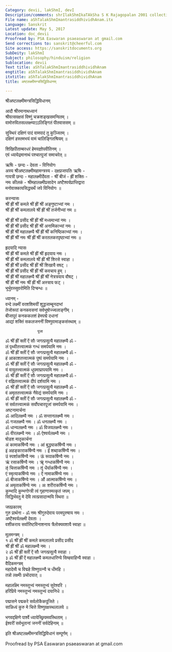 ```yaml
---
Category: devii, lakShmI, devI
Description/comments: shrIlakShmIkaTAkSha S K Rajagopalan 2001 collection of Laxmistotras
File name: aShTalakShmImantrasiddhividhAnam.itx
Language: Sanskrit
Latest update: May 5, 2017
Location: doc_devii
Proofread by: PSA Easwaran psaeaswaran at gmail.com
Send corrections to: sanskrit@cheerful.com
Site access: https://sanskritdocuments.org
SubDeity: lakShmI
Subject: philosophy/hinduism/religion
Sublocation: devii
Text title: aShTalakShmImantrasiddhividhAnam
engtitle: aShTalakShmImantrasiddhividhAnam
itxtitle: aShTalakShmImantrasiddhividhAnam
title: अष्टलक्ष्मीमन्त्रसिद्धिविधानम्

---
```

  
 श्रीअष्टलक्ष्मीमन्त्रसिद्धिविधानम्   
  
आदौ श्रीरमानाथध्यानं  
श्रीवत्सवक्षसं विष्णुं चक्रशङ्खसमन्वितम् ।  
वामोरुविलसल्लक्ष्म्याऽऽलिङ्गितं पीतवाससम् ॥  
  
सुस्थिरं दक्षिणं पादं वामपादं तु कुञ्जितम् ।  
दक्षिणं हस्तमभयं वामं चालिङ्गितश्रियम् ॥  
  
शिखिपीताम्बरधरं हेमयज्ञोपवीतिनम् ।  
एवं ध्यायेद्रमानाथं पश्चात्पूजां समाचरेत् ॥  
  
ऋषिः - छन्दः - देवता - विनियोगः  
अस्य श्रीअष्टलक्ष्मीमहामन्त्रस्य - दक्षप्रजापतिः ऋषिः -  
गायत्री छन्दः - महालक्ष्मीर्देवता - श्रीं बीजं - ह्रीं शक्तिः -  
नमः कीलकं - श्रीमहालक्ष्मीप्रसादेन अष्टैश्वर्यप्राप्तिद्वारा  
मनोवाक्कायसिद्ध्यर्थे जपे विनियोगः ॥  
  
करन्यासः  
श्रीं ह्रीं श्रीं कमले श्रीं ह्रीं श्रीं अङ्गुष्टाभ्यां नमः ।  
श्रीं ह्रीं श्रीं कमलालये श्रीं ह्रीं श्रीं तर्जनीभ्यां नम ॥  
  
श्रीं ह्रीं श्रीं प्रसीद श्रीं ह्रीं श्रीं मध्यमाभ्यां नमः ।  
श्रीं ह्रीं श्रीं प्रसीद श्रीं ह्रीं श्रीं अनामिकाभ्यां नमः ।  
श्रीं ह्रीं श्रीं महालक्ष्म्यै श्रीं ह्रीं श्रीं कनिष्ठिकाभ्यां नमः ।  
श्रीं ह्रीं श्रीं नमः श्रीं ह्रीं श्रीं करतलकरपृष्ठाभ्यां नमः ॥  
  
हृदयादि न्यासः  
श्रीं ह्रीं श्रीं कमले श्रीं ह्रीं श्रीं हृदयाय नमः ।  
श्रीं ह्रीं श्रीं कमलालये श्रीं ह्रीं श्रीं शिरसे स्वाहा ।  
श्रीं ह्रीं श्रीं प्रसीद श्रीं ह्रीं श्रीं शिखायै वषट् ।  
श्रीं ह्रीं श्रीं प्रसीद श्रीं ह्रीं श्रीं कवचाय हुम् ।  
श्रीं ह्रीं श्रीं महालक्ष्म्यै श्रीं ह्रीं श्रीं नेत्रत्रयाय वौषट् ।  
श्रीं ह्रीं श्रीं नमः श्रीं ह्रीं श्रीं अस्त्राय फट् ।  
भूर्भुवस्सुवरोमिति दिग्बन्धः ॥  
  
ध्यानम् -  
वन्दे लक्ष्मीं वरशशिमयीं शुद्धजाम्बूनदाभां  
तेजोरूपां कनकवसनां सर्वभूषोज्ज्वलाङ्गीम् ।  
बीजापूरं कनककलशं हेमपद्मे दधानां  
आद्यां शक्तिं सकलजननीं विष्णुवामाङ्कसंस्थाम् ॥  
  
                  पूजा  
ॐ श्रीं ह्रीं क्लीं ऐं सौः जगत्प्रसूत्यै महालक्ष्म्यै ॐ -  
लं पृथ्वीतत्त्वात्मकं गन्धं समर्पयामि नमः ।  
ॐ श्रीं ह्रीं क्लीं ऐं सौः जगत्प्रसूत्यै महालक्ष्म्यै ॐ -  
हं आकाशतत्त्वात्मकं पुष्पं समर्पयामि नमः ।  
ॐ श्रीं ह्रीं क्लीं ऐं सौः जगत्प्रसूत्यै महालक्ष्म्यै ॐ -  
यं वायुतत्त्वात्मकं धूपमाघ्रापयामि नमः ।  
ॐ श्रीं ह्रीं क्लीं ऐं सौः जगत्प्रसूत्यै महालक्ष्म्यै ॐ -  
रं वह्नितत्त्वात्मकं दीपं दर्शयामि नमः ।  
ॐ श्रीं ह्रीं क्लीं ऐं सौः जगत्प्रसूत्यै महालक्ष्म्यै ॐ -  
वं अमृततत्त्वात्मकं नैवेद्यं समर्पयामि नमः ।  
ॐ श्रीं ह्रीं क्लीं ऐं सौः जगत्प्रसूत्यै महालक्ष्म्यै ॐ -  
सं सर्वतत्त्वात्मकं सर्वोपचारपूजां समर्पयामि नमः ।  
अष्टनामार्चना  
ॐ आदिलक्ष्म्यै नमः । ॐ सन्तानलक्ष्म्यै नमः ।  
ॐ गजलक्ष्म्यै नमः । ॐ धनलक्ष्म्यै नमः ।  
ॐ धान्यलक्ष्म्यै नमः । ॐ विजयलक्ष्म्यै नमः ।  
ॐ वीरलक्ष्म्यै नमः । ॐ ऐश्वर्यलक्ष्म्यै नमः ।  
षोडश मातृकार्चना  
अं कामाकर्षिण्यै नमः । आं बुद्ध्याकर्षिण्यै नमः ।  
इं अहङ्काराकर्षिण्यै नमः । ईं शब्दाकर्षिण्यै नमः ।  
उं स्पर्शाकर्षिण्यै नमः । ऊं रूपाकर्षिण्यै नमः ।  
ऋं रसाकर्षिण्यै नमः । ॠं गन्धाकर्षिण्यै नमः ।  
ऌं चित्ताकर्षिण्यै नमः । ॡं धैर्याकर्षिण्यै नमः ।  
एं स्मृत्याकर्षिण्ये नमः । ऐं नामाकर्षिण्ये नमः ।  
ॐ बीजाकर्षिण्ये नमः । औं आत्माकर्षिण्ये नमः ।  
अं अमृताकर्षिण्ये नमः । अः शरीराकर्षिण्यै नमः ।  
कुम्भादि कुम्भगोप्त्री त्वं गृहाणास्मत्कृतं जपम् ।  
सिद्धिर्भवतु मे देवि त्वत्प्रसादान्मयि स्थिरा ॥  
  
जपप्रकारम्  
गुरु प्रार्थना - ॐ नमः श्रीगुरुदेवाय परमपुरुषाय नमः ।  
अष्टैश्वर्यलक्ष्मी देवताः ।  
वशीकराय सर्वारिष्टविनाशनाय त्रैलोक्यवशायै स्वाहा ॥  
  
मूलमन्त्रम् ।  
१ ॐ श्रीं ह्रीं श्रीं कमले कमलालये प्रसीद प्रसीद  
   श्रीं ह्रीं श्रीं ॐ महालक्ष्म्यै नमः ।  
२ ॐ श्रीं ह्रीं क्लीं ऐं सौः जगत्प्रसूत्यै स्वाहा ।  
३ ॐ श्रीं ह्रीं ऐं महालक्ष्म्यै कमलधारिण्ये सिम्हवाहिन्यै स्वाहा ।  
वैदिकमन्त्रम्  
महादेव्यै च विद्महे विष्णुपत्न्यै च धीमहि ।  
तन्नो लक्ष्मीः प्रचोदयात् ॥  
  
महालक्ष्मि नमस्तुभ्यं नमस्तुभ्यं सुरेश्वरि ।  
हरिप्रिये नमस्तुभ्यं नमस्तुभ्यं दयानिधे ॥  
  
पद्मासने पद्मकरे सर्वलोकैकपूजिते ।  
सान्निध्यं कुरु मे चित्ते विष्णुवक्षस्थलालये ॥  
  
भगवद्दक्षिणे पार्श्वे ध्यायेच्छ्रियमवस्थिताम् ।  
ईश्वरीं सर्वभूतानां जननीं सर्वदेहिनाम् ॥  
  
इति श्रीअष्टलक्ष्मीमन्त्रसिद्धिविधानं सम्पूर्णम् ।  
  
Proofread by PSA Easwaran psaeaswaran at gmail.com  
  
